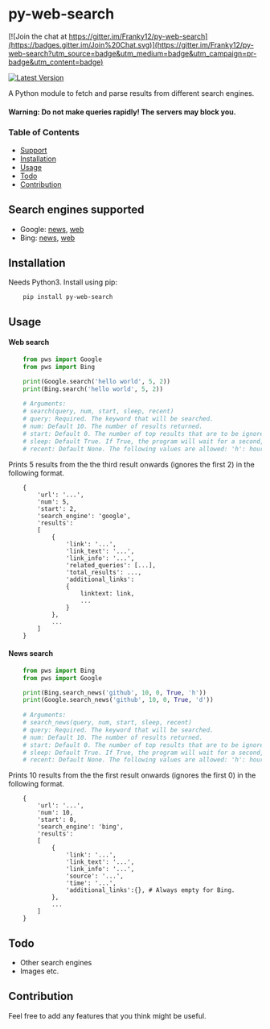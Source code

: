 # py-web-search

[![Join the chat at https://gitter.im/Franky12/py-web-search](https://badges.gitter.im/Join%20Chat.svg)](https://gitter.im/Franky12/py-web-search?utm_source=badge&utm_medium=badge&utm_campaign=pr-badge&utm_content=badge)

[![Latest Version](https://pypip.in/version/py-web-search/badge.svg)](https://pypi.python.org/pypi/py-web-search/)

A Python module to fetch and parse results from different search engines.

#### Warning: Do not make queries rapidly! The servers may block you.

### Table of Contents

* [Support](#search-engines-supported)
* [Installation](#installation)
* [Usage](#usage)
* [Todo](#todo)
* [Contribution](#contribution)

## Search engines supported

* Google: [news](#news-search), [web](#web-search)
* Bing: [news](#news-search), [web](#web-search)

## Installation

Needs Python3.
Install using pip:
```
    pip install py-web-search
```

## Usage

#### Web search
```python
    from pws import Google
    from pws import Bing

    print(Google.search('hello world', 5, 2))
    print(Bing.search('hello world', 5, 2))
    
    # Arguments:
    # search(query, num, start, sleep, recent)
    # query: Required. The keyword that will be searched.
    # num: Default 10. The number of results returned.
    # start: Default 0. The number of top results that are to be ignored.
    # sleep: Default True. If True, the program will wait for a second, when applicable, to avoid overwhelming the servers.
    # recent: Default None. The following values are allowed: 'h': hour, 'd': day, 'w': week, 'm': month and 'y': year.(Buggy)
```
Prints 5 results from the the third result onwards (ignores the first 2) in the following format.

```
    {
        'url': '...',
        'num': 5,
        'start': 2,
        'search_engine': 'google',
        'results':
        [
            {
                'link': '...',
                'link_text': '...',
                'link_info': '...',
                'related_queries': [...],
                'total_results': ...,
                'additional_links':
                {
                    linktext: link,
                    ...
                }
        	},
        	...
        ]
    }
```

#### News search
```python
    from pws import Bing
    from pws import Google

    print(Bing.search_news('github', 10, 0, True, 'h'))
    print(Google.search_news('github', 10, 0, True, 'd'))
    
    # Arguments:
    # search_news(query, num, start, sleep, recent)
    # query: Required. The keyword that will be searched.
    # num: Default 10. The number of results returned.
    # start: Default 0. The number of top results that are to be ignored.
    # sleep: Default True. If True, the program will wait for a second, when applicable, to avoid overwhelming the servers.
    # recent: Default None. The following values are allowed: 'h': hour, 'd': day, 'w': week, 'm': month and 'y': year.(Buggy)
```
Prints 10 results from the the first result onwards (ignores the first 0) in the following format.

```
    {
        'url': '...',
        'num': 10,
        'start': 0,
        'search_engine': 'bing',
        'results':
        [
            {
                'link': '...',
                'link_text': '...',
                'link_info': '...',
                'source': '...',
                'time': '...',
                'additional_links':{}, # Always empty for Bing.
            },
            ...
        ]
    }
```

## Todo

* Other search engines
* Images etc.

## Contribution
Feel free to add any features that you think might be useful.